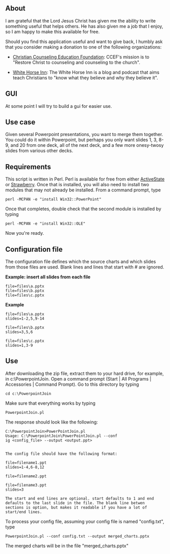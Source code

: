 ## About
I am grateful that the Lord Jesus Christ has given me the ability to write something useful that helps others. He has also given me a job that I enjoy, so I am happy to make this available for free.

Should you find this application useful and want to give back, I humbly ask that you consider making a donation to one of the following organizations:

*  [Christian Counseling Education Foundation](http://www.ccef.org/donate): CCEF's mission is to "Restore Christ to counseling and counseling to the church".

* [White Horse Inn](http://www.whitehorseinn.org/partnerships/support-us.html): The White Horse Inn is a blog and podcast that aims teach Christians to "know what they believe and why they believe it".

## GUI
At some point I will try to build a gui for easier use.

## Use case
Given several Powerpoint presentations, you want to merge them together. You could do it within Powerpoint, but perhaps you only want slides 1, 3, 8-9, and 20 from one deck, all of the next deck, and a few more onesy-twosy slides from various other decks.

## Requirements
This script is written in Perl. Perl is available for free from either [ActiveState](http://www.activestate.com/activeperl/downloads) or [Strawberry](http://www.strawberry.com). Once that is installed, you will also need to install two modules that may not already be installed. From a command prompt, type

    perl -MCPAN -e "install Win32::PowerPoint"

Once that completes, double check that the second module is installed by typing

    perl -MCPAN -e "install Win32::OLE"

Now you're ready.

## Configuration file
The configuration file defines which the source charts and which slides from those files are used. Blank lines and lines that start with # are ignored.


**Example: insert all slides from each file**

    file=files\a.pptx
    file=files\b.pptx
    file=files\c.pptx

**Example**

    file=files\a.pptx
    slides=1-2,5,9-14

    file=files\b.pptx
    slides=3,5,6

    file=files\c.pptx
    slides=1,3-9
    
## Use
After downloading the zip file, extract them to your hard drive, for example, in c:\PowerpointJoin. Open a command prompt (Start | All Programs | Accessories | Command Prompt). Go to this directory by typing 

    cd c:\PowerpointJoin

Make sure that everything works by typing

    PowerpointJoin.pl

The response should look like the following:

    C:\PowerpointJoin>PowerPointJoin.pl
    Usage: C:\PowerpointJoin\PowerPointJoin.pl --conf
    ig <config_file> --output <output.ppt>


    The config file should have the following format:

    file=filename1.ppt
    slides=1-4,6-8,12

    file=filename2.ppt

    file=filename3.ppt
    slides=3

    The start and end lines are optional. start defaults to 1 and end
    defaults to the last slide in the file. The blank line betwen
    sections is option, but makes it readable if you have a lot of
    start/end lines.

To process your config file, assuming your config file is named "config.txt", type

    PowerpointJoin.pl --conf config.txt --output merged_charts.pptx

The merged charts will be in the file "merged_charts.pptx"

